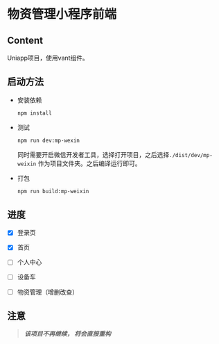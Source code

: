 # 物资管理小程序前端

## Content
Uniapp项目，使用vant组件。

## 启动方法
- 安装依赖
    ```sh
    npm install
    ```
- 测试
    ```sh
    npm run dev:mp-wexin
    ```
    同时需要开启微信开发者工具，选择打开项目，之后选择`./dist/dev/mp-weixin` 作为项目文件夹。之后编译运行即可。

- 打包
    ```sh
    npm run build:mp-weixin
    ```

## 进度
- [x] 登录页
- [x] 首页
- [ ] 个人中心
- [ ] 设备车
- [ ] 物资管理（增删改查）


## 注意
> ***该项目不再继续， 将会直接重构***

